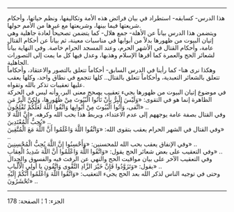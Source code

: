 ------------------------------------------------------------------------

هذا الدرس- كسابقه- استطراد في بيان فرائض هذه الأمة وتكاليفها، ونظم
حياتها، وأحكام شريعتها فيما بينها، وشريعتها مع غيرها من الأمم حولها.  
ويتضمن هذا الدرس بياناً عن الأهلة- جمع هلال- كما يتضمن تصحيحاً لعادة
جاهلية وهي إتيان البيوت من ظهورها بدلاً من أبوابها في مناسبات معينة، ثم
بياناً عن أحكام القتال عامة، وأحكام القتال في الأشهر الحرم، وعند المسجد
الحرام خاصة. وفي النهاية بياناً لشعائر الحج والعمرة كما أقرها الإسلام
وهذبها، وعدل فيها كل ما يمت إلى التصورات الجاهلية.  
وهكذا نرى هنا- كما رأينا في الدرس السابق- أحكاماً تتعلق بالتصور
والاعتقاد، وأحكاماً تتعلق بالشعائر التعبدية، وأحكاماً تتعلق بالقتال.. كلها
تتجمع في نطاق واحد، وكلها يعقب عليها تعقيبات تذكر بالله وتقواه.  
في موضوع إتيان البيوت من ظهورها يجيء تعقيب يصحح معنى البر، وأنه ليس في
الحركة الظاهرة إنما هو في التقوى: «وَلَيْسَ الْبِرُّ بِأَنْ تَأْتُوا الْبُيُوتَ مِنْ ظُهُورِها،
وَلكِنَّ الْبِرَّ مَنِ اتَّقى، وَأْتُوا الْبُيُوتَ مِنْ أَبْوابِها وَاتَّقُوا اللَّهَ لَعَلَّكُمْ تُفْلِحُونَ»
..  
وفي القتال بصفة عامة يوجههم إلى عدم الاعتداء، ويربط هذا بحب الله وكرهه.
«إِنَّ اللَّهَ لا يُحِبُّ الْمُعْتَدِينَ» ..  
وفي القتال في الشهر الحرام يعقب بتقوى الله: «وَاتَّقُوا اللَّهَ وَاعْلَمُوا أَنَّ اللَّهَ
مَعَ الْمُتَّقِينَ» ..  
وفي الإنفاق يعقب بحب الله للمحسنين: «وَأَحْسِنُوا إِنَّ اللَّهَ يُحِبُّ الْمُحْسِنِينَ» ..  
وفي التعقيب على بعض شعائر الحج يقول: «وَاتَّقُوا اللَّهَ وَاعْلَمُوا أَنَّ اللَّهَ شَدِيدُ
الْعِقابِ» ..  
وفي التعقيب الآخر على بيان مواقيت الحج والنهي عن الرفث فيه والفسوق
والجدال يقول: «وَتَزَوَّدُوا فَإِنَّ خَيْرَ الزَّادِ التَّقْوى وَاتَّقُونِ يا أُولِي الْأَلْبابِ» ..  
وحتى في توجيه الناس لذكر الله بعد الحج يجيء التعقيب: «وَاتَّقُوا اللَّهَ
وَاعْلَمُوا أَنَّكُمْ إِلَيْهِ تُحْشَرُونَ» ..

------------------------------------------------------------------------

الجزء: 1 ¦ الصفحة: 178
